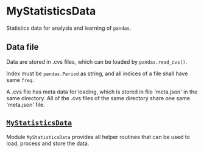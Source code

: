 # MyStatisticsData
Statistics data for analysis and learning of `pandas`.

## Data file
Data are stored in .cvs files, which can be loaded by `pandas.read_cvs()`.

Index must be `pandas.Period` as string, and all indices of a file shall have same `freq`.

A .cvs file has meta data for loading, which is stored in file 'meta.json' in the same directory. All of the .cvs files of the same directory share one same 'meta.json' file.

## [`MyStatisticsData`](./MyStatisticsData.py)
Module `MyStatisticsData` provides all helper routines that can be used to load, process and store the data.
